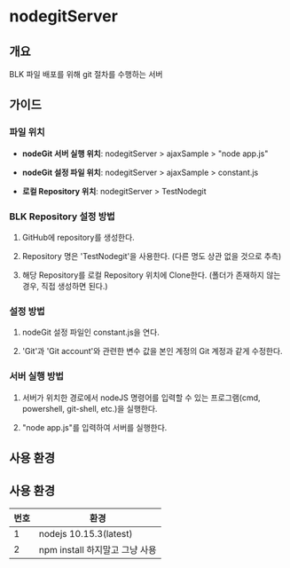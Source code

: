 # nodegitServer

## 개요
 BLK 파일 배포를 위해 git 절차를 수행하는 서버

## 가이드 

### 파일 위치

* __nodeGit 서버 실행 위치__: nodegitServer > ajaxSample > "node app.js"

* __nodeGit 설정 파일 위치__: nodegitServer > ajaxSample > constant.js

* __로컬 Repository 위치__: nodegitServer > TestNodegit



### BLK Repository 설정 방법

1. GitHub에 repository를 생성한다.

2. Repository 명은 'TestNodegit'을 사용한다. (다른 명도 상관 없을 것으로 추측)

3. 해당 Repository를 로컬 Repository 위치에 Clone한다. (폴더가 존재하지 않는 경우, 직접 생성하면 된다.)



### 설정 방법

1. nodeGit 설정 파일인 constant.js을 연다.

2. 'Git'과 'Git account'와 관련한 변수 값을 본인 계정의 Git 계정과 같게 수정한다.



### 서버 실행 방법

1. 서버가 위치한 경로에서 nodeJS 명령어를 입력할 수 있는 프로그램(cmd, powershell, git-shell, etc.)을 실행한다.

2. "node app.js"를 입력하여 서버를 실행한다.

## 사용 환경

## 사용 환경

번호 | 환경
---- | ----
1 | nodejs 10.15.3(latest)
2 | npm install 하지말고 그냥 사용
